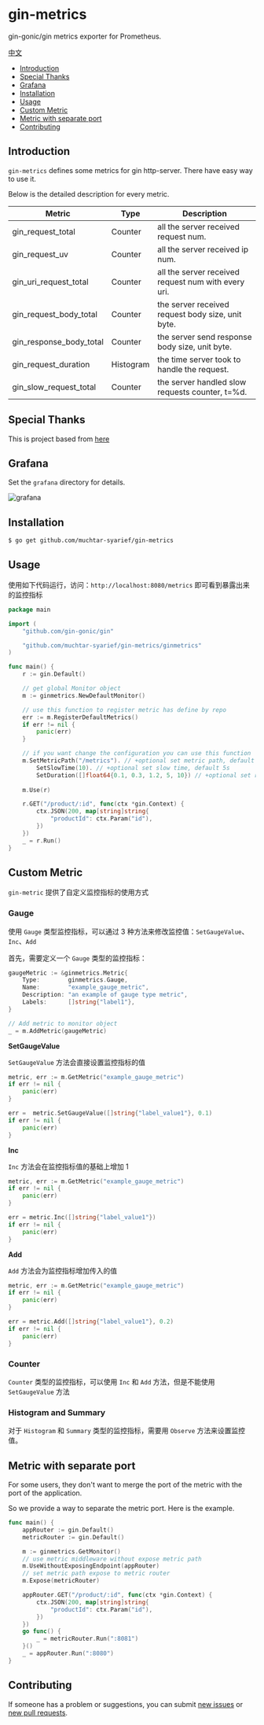 # gin-metrics
gin-gonic/gin metrics exporter for Prometheus.

[中文](README_zh.md)

- [Introduction](#Introduction)
- [Special Thanks](#Special-Thanks)
- [Grafana](#Grafana)
- [Installation](#Installation)
- [Usage](#Usage)
- [Custom Metric](#Custom-Metric)
- [Metric with separate port](#Metric-with-separate-port)
- [Contributing](#Contributing)

## Introduction

`gin-metrics` defines some metrics for gin http-server. There have easy way to use it.

Below is the detailed description for every metric.

| Metric                  | Type      | Description                                         |
| ----------------------- | --------- | --------------------------------------------------- |
| gin_request_total       | Counter   | all the server received request num.                |
| gin_request_uv          | Counter   | all the server received ip num.                     |
| gin_uri_request_total   | Counter   | all the server received request num with every uri. |
| gin_request_body_total  | Counter   | the server received request body size, unit byte.   |
| gin_response_body_total | Counter   | the server send response body size, unit byte.      |
| gin_request_duration    | Histogram | the time server took to handle the request.         |
| gin_slow_request_total  | Counter   | the server handled slow requests counter, t=%d.     |


## Special Thanks
This is project based from [here](https://github.com/penglongli/gin-metrics)

## Grafana


Set the `grafana` directory for details.

![grafana](./grafana/grafana.png)
## Installation

```bash
$ go get github.com/muchtar-syarief/gin-metrics
```

## Usage

使用如下代码运行，访问：`http://localhost:8080/metrics` 即可看到暴露出来的监控指标

```go
package main

import (
	"github.com/gin-gonic/gin"

	"github.com/muchtar-syarief/gin-metrics/ginmetrics"
)

func main() {
	r := gin.Default()

	// get global Monitor object
	m := ginmetrics.NewDefaultMonitor()

	// use this function to register metric has define by repo
	err := m.RegisterDefaultMetrics()
	if err != nil {
		panic(err)
	}

	// if you want change the configuration you can use this function
	m.SetMetricPath("/metrics"). // +optional set metric path, default /debug/metrics
		SetSlowTime(10). // +optional set slow time, default 5s
		SetDuration([]float64{0.1, 0.3, 1.2, 5, 10}) // +optional set request duration, default {0.1, 0.3, 1.2, 5, 10} used to p95, p99
	
	m.Use(r)

	r.GET("/product/:id", func(ctx *gin.Context) {
		ctx.JSON(200, map[string]string{
			"productId": ctx.Param("id"),
		})
	})
	_ = r.Run()
}

```

## Custom Metric

`gin-metric` 提供了自定义监控指标的使用方式

### Gauge

使用 `Gauge` 类型监控指标，可以通过 3 种方法来修改监控值：`SetGaugeValue`、`Inc`、`Add`

首先，需要定义一个 `Gauge` 类型的监控指标：

```go
gaugeMetric := &ginmetrics.Metric{
    Type:        ginmetrics.Gauge,
    Name:        "example_gauge_metric",
    Description: "an example of gauge type metric",
    Labels:      []string{"label1"},
}

// Add metric to monitor object
_ = m.AddMetric(gaugeMetric)
```

**SetGaugeValue**

`SetGaugeValue` 方法会直接设置监控指标的值

```go
metric, err := m.GetMetric("example_gauge_metric")
if err != nil {
	panic(err)
}

err =  metric.SetGaugeValue([]string{"label_value1"}, 0.1)
if err != nil {
	panic(err)
}
```

**Inc**

`Inc` 方法会在监控指标值的基础上增加 1

```go
metric, err := m.GetMetric("example_gauge_metric")
if err != nil {
	panic(err)
}

err = metric.Inc([]string{"label_value1"})
if err != nil {
	panic(err)
}
```

**Add**

`Add` 方法会为监控指标增加传入的值

```go
metric, err := m.GetMetric("example_gauge_metric")
if err != nil {
	panic(err)
}

err = metric.Add([]string{"label_value1"}, 0.2)
if err != nil {
	panic(err)
}
```

### Counter

`Counter` 类型的监控指标，可以使用 `Inc` 和 `Add` 方法，但是不能使用 `SetGaugeValue` 方法

### Histogram and Summary

对于 `Histogram` 和 `Summary` 类型的监控指标，需要用 `Observe` 方法来设置监控值。

## Metric with separate port

For some users, they don't want to merge the port of the metric with the port of the application.

So we provide a way to separate the metric port. Here is the example.

```go
func main() {
	appRouter := gin.Default()
	metricRouter := gin.Default()

	m := ginmetrics.GetMonitor()
	// use metric middleware without expose metric path
	m.UseWithoutExposingEndpoint(appRouter)
	// set metric path expose to metric router
	m.Expose(metricRouter)

	appRouter.GET("/product/:id", func(ctx *gin.Context) {
		ctx.JSON(200, map[string]string{
			"productId": ctx.Param("id"),
		})
	})
	go func() {
		_ = metricRouter.Run(":8081")
	}()
	_ = appRouter.Run(":8080")
}
```

## Contributing

If someone has a problem or suggestions, you can submit [new issues](https://github.com/penglongli/gin-metrics/issues/new) 
or [new pull requests](https://github.com/penglongli/gin-metrics/pulls). 

